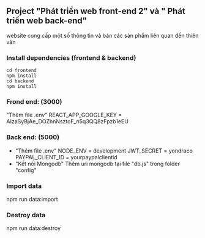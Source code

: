 ## Project "Phát triển web front-end 2" và "	Phát triển web back-end"
website cung cấp một số thông tin và bán các sản phẩm liên quan đến thiên văn

### Install dependencies (frontend & backend)
    cd frontend
    npm install
    cd backend
    npm install
    
### Frond end: (3000)
  "Thêm file .env"
  REACT_APP_GOOGLE_KEY = AIzaSyBjAe_DOZhnNsztoF_n5q3QQ8zFpzb1eEU
  
### Back end: (5000)
  + "Thêm file .env"
    NODE_ENV = development
    JWT_SECRET = yondraco
    PAYPAL_CLIENT_ID = yourpaypalclientid
  + "Kết nối Mongodb"
    Thêm uri mongodb tại file "db.js" trong folder "config"

### Import data
npm run data:import 

### Destroy data
npm run data:destroy

